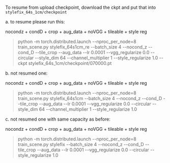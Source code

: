 To resume from upload checkpoint, download the ckpt and put that into `stylefix_64s_1cm/checkpoint`


a. to resume please run this:

nocondz + condD + crop + aug_data + noVGG + tileable + style reg

>python -m torch.distributed.launch --nproc_per_node=8 train_scene.py stylefix_64s1cm_re --batch_size 4 --nocond_z --cond_D --tile_crop --aug_data --lr 0.0001 --vgg_regularize 0.0 --circular --style_dim 64 --channel_multiplier 1 --style_regularize 1.0 --ckpt stylefix_64s_1cm/checkpoint/070000.pt

b. not resumed one:

nocondz + condD + crop + aug_data + noVGG + tileable + style reg

>python -m torch.distributed.launch --nproc_per_node=8 train_scene.py stylefix_64s1cm --batch_size 4 --nocond_z --cond_D --tile_crop --aug_data --lr 0.0001 --vgg_regularize 0.0 --circular --style_dim 64 --channel_multiplier 1 --style_regularize 1.0

c. not resumed one with same capacity as before:

nocondz + condD + crop + aug_data + noVGG + tileable + style reg

>python -m torch.distributed.launch --nproc_per_node=8 train_scene.py stylefix --batch_size 4 --nocond_z --cond_D --tile_crop --aug_data --lr 0.0001 --vgg_regularize 0.0 --circular --style_regularize 1.0

